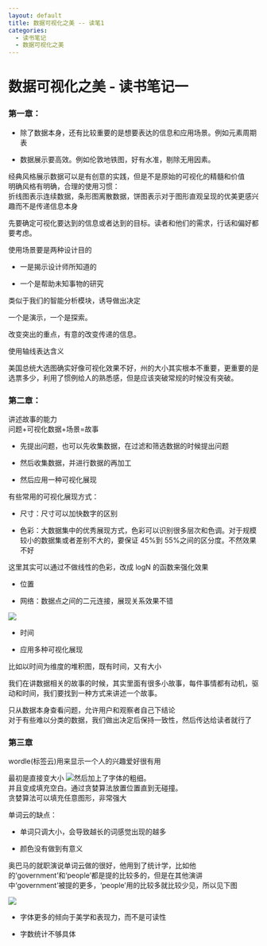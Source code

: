 ```yaml
---
layout: default
title: 数据可视化之美 -- 读笔1
categories:
  - 读书笔记
  - 数据可视化之美
---
```


# 数据可视化之美 - 读书笔记一

<a name="f5ecd2c1"></a>

### [](#第一章：)第一章：

- 除了数据本身，还有比较重要的是想要表达的信息和应用场景。例如元素周期表

- 数据展示要高效。例如伦敦地铁图，好有水准，剔除无用因素。

经典风格展示数据可以是有创意的实践，但是不是原始的可视化的精髓和价值<br />明确风格有明确，合理的使用习惯：<br />折线图表示连续数据，条形图离散数据，饼图表示对于图形直观呈现的优美更感兴趣而不是传递信息本身

先要确定可视化要达到的信息或者达到的目标。读者和他们的需求，行话和偏好都要考虑。

使用场景要是两种设计目的

- 一是揭示设计师所知道的

- 一个是帮助未知事物的研究

类似于我们的智能分析模块，诱导做出决定

一个是演示，一个是探索。

改变突出的重点，有意的改变传递的信息。

使用轴线表达含义

美国总统大选图确实好像可视化效果不好，州的大小其实根本不重要，更重要的是选票多少，利用了惯例给人的熟悉感，但是应该突破常规的时候没有突破。

<a name="a45c5384"></a>

### [](#第二章：)第二章：

讲述故事的能力<br />问题+可视化数据+场景=故事

- 先提出问题，也可以先收集数据，在过滤和筛选数据的时候提出问题

- 然后收集数据，并进行数据的再加工

- 然后应用一种可视化展现

有些常用的可视化展现方式：

- 尺寸：尺寸可以加快数字的区别

- 色彩：大数据集中的优秀展现方式，色彩可以识别很多层次和色调。对于规模较小的数据集或者差别不大的，要保证 45%到 55%之间的区分度。不然效果不好

这里其实可以通过不做线性的色彩，改成 logN 的函数来强化效果

- 位置

- 网络：数据点之间的二元连接，展现关系效果不错

![](https://gw.alipayobjects.com/zos/skylark/c3e6bf39-5235-41cf-a0de-31afce65dbde/2018/png/66ba74a2-5efe-4a4c-80b5-6b5e4a31f140.png#width=316)

- 时间

- 应用多种可视化展现

比如以时间为维度的堆积图，既有时间，又有大小

我们在讲数据相关的故事的时候，其实里面有很多小故事，每件事情都有动机，驱动和时间，我们要找到一种方式来讲述一个故事。

只从数据本身查看问题，允许用户和观察者自己下结论<br />对于有些难以分类的数据，我们做出决定后保持一致性，然后传达给读者就行了

<a name="d1d6942d"></a>

### [](#第三章)第三章

wordle(标签云)用来显示一个人的兴趣爱好很有用

最初是直接变大小
![](https://gw.alipayobjects.com/zos/skylark/8086fe94-2fce-474f-916e-f9b317621337/2018/png/5f071ae0-8d6f-467c-92b5-489802eaa8da.png#width=321)然后加上了字体的粗细。<br />并且变成填充空白。通过贪婪算法放置位置直到无碰撞。<br />贪婪算法可以填充任意图形，非常强大

单词云的缺点：

- 单词只调大小，会导致越长的词感觉出现的越多

- 颜色没有做到有意义

奥巴马的就职演说单词云做的很好，他用到了统计学，比如他的‘government’和‘people’都是提的比较多的，但是在其他演讲中‘government’被提的更多，‘people’用的比较多就比较少见，所以见下图

![](https://gw.alipayobjects.com/zos/skylark/6cf756e0-0aba-4acf-b290-335f73760fbd/2018/png/ba1fa52e-9dcc-424e-94e1-3ec3a3d8c7ab.png#width=335)

- 字体更多的倾向于美学和表现力，而不是可读性

- 字数统计不够具体
